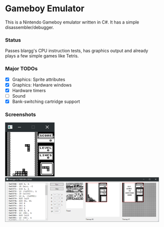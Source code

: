 # Gameboy Emulator

This is a Nintendo Gameboy emulator written in C#. It has a simple disassembler/debugger.

### Status

Passes blargg's CPU instruction tests, has graphics output and already plays a few simple games like Tetris.

### Major TODOs

- [x] Graphics: Sprite attributes
- [x] Graphics: Hardware windows
- [x] Hardware timers
- [ ] Sound
- [x] Bank-switching cartridge support

### Screenshots

![Tetris](/misc/screenshot_tetris.PNG?raw=true)
![Debugger](/misc/screenshot_debugger.PNG?raw=true)